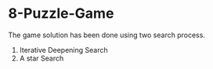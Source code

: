 # 8-Puzzle-Game
The game solution has been done using two search process.
1. Iterative Deepening Search
2. A star Search

